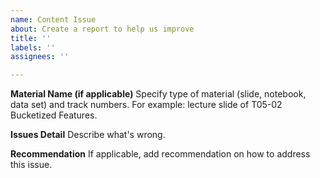 ```yaml
---
name: Content Issue
about: Create a report to help us improve
title: ''
labels: ''
assignees: ''

---
```


**Material Name (if applicable)**
Specify type of material (slide, notebook, data set) and track numbers.
For example: lecture slide of T05-02 Bucketized Features.

**Issues Detail**
Describe what's wrong.

**Recommendation**
If applicable, add recommendation on how to address this issue.
